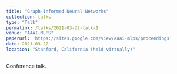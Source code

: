 ```yaml
---
title: "Graph-Informed Neural Networks"
collection: talks
type: "Talk"
permalink: /talks/2021-03-22-talk-1
venue: "AAAI-MLPS"
paperurl: 'https://sites.google.com/view/aaai-mlps/proceedings'
date: 2021-03-22
location: "Stanford, California (held virtually)"
---
```


Conference talk.
